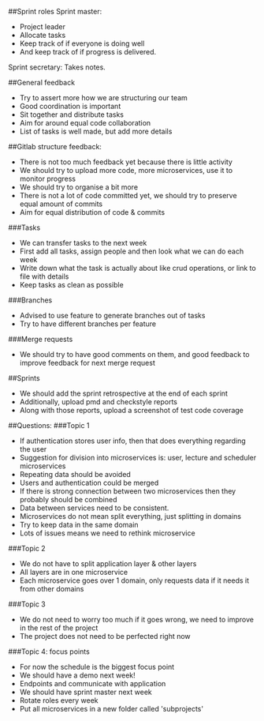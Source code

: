 ##Sprint roles
Sprint master:
- Project leader 
- Allocate tasks
- Keep track of if everyone is doing well 
- And keep track of if progress is delivered.

Sprint secretary: Takes notes.

##General feedback
- Try to assert more how we are structuring our team
- Good coordination is important
- Sit together and distribute tasks
- Aim for around equal code collaboration
- List of tasks is well made, but add more details 

##Gitlab structure feedback:
- There is not too much feedback yet because there is little activity
- We should try to upload more code, more microservices, use it to monitor progress
- We should try to organise a bit more 
- There is not a lot of code committed yet, we should try to preserve equal amount of commits
- Aim for equal distribution of code & commits

###Tasks
- We can transfer tasks to the next week
- First add all tasks, assign people and then look what we can do each week
- Write down what the task is actually about like crud operations, or link to file with details
- Keep tasks as clean as possible

###Branches
- Advised to use feature to generate branches out of tasks
- Try to have different branches per feature

###Merge requests
- We should try to have good comments on them, and good feedback to improve feedback for next merge request

##Sprints
- We should add the sprint retrospective at the end of each sprint
- Additionally, upload pmd and checkstyle reports
- Along with those reports, upload a screenshot of test code coverage


##Questions: 
###Topic 1
- If authentication stores user info, then that does everything regarding the user
- Suggestion for division into microservices is: user, lecture and scheduler microservices
- Repeating data should be avoided
- Users and authentication could be merged
- If there is strong connection between two microservices then they probably should be combined
- Data between services need to be consistent.
- Microservices do not mean split everything, just splitting in domains
- Try to keep data in the same domain
- Lots of issues means we need to rethink microservice

###Topic 2
- We do not have to split application layer & other layers
- All layers are in one microservice
- Each microservice goes over 1 domain, only requests data if it needs it from other domains

###Topic 3
- We do not need to worry too much if it goes wrong, we need to improve in the rest of the project
- The project does not need to be perfected right now

###Topic 4: focus points
- For now the schedule is the biggest focus point
- We should have a demo next week!
- Endpoints and communicate with application
- We should have sprint master next week
- Rotate roles every week
- Put all microservices in a new folder called 'subprojects'
